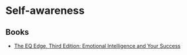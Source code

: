 # Self-awareness

## Books

+ [The EQ Edge, Third Edition: Emotional Intelligence and Your Success](http://www.amazon.co.uk/EQ-Edge-Third-Emotional-Intelligence/dp/0470681616)
